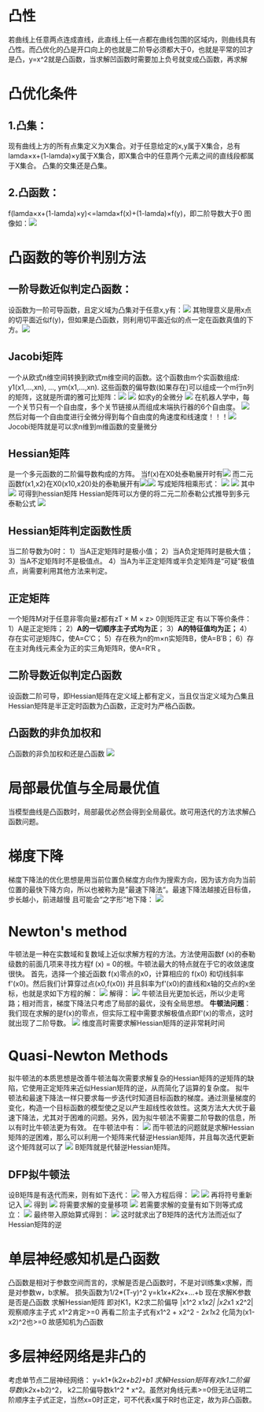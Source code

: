 # 凸性
若曲线上任意两点连成直线，此直线上任一点都在曲线包围的区域内，则曲线具有凸性。而凸优化的凸是开口向上的也就是二阶导必须都大于0，也就是平常的凹才是凸，y=x^2就是凸函数，当求解凹函数时需要加上负号就变成凸函数，再求解

# 凸优化条件
## 1.凸集：
现有曲线上方的所有点集定义为X集合。对于任意给定的x,y属于X集合，总有lamda×x+(1-lamda)×y属于X集合，即X集合中的任意两个元素之间的直线段都属于X集合。
凸集的交集还是凸集。
## 2.凸函数：
f(lamda×x+(1-lamda)×y)<=lamda×f(x)+(1-lamda)×f(y)，即二阶导数大于0
图像如：![](curve1.png)

# 凸函数的等价判别方法
## 一阶导数近似判定凸函数：
设函数为一阶可导函数，且定义域为凸集对于任意x,y有：![](formula1.png)
其物理意义是用x点的切平面近似f(y)，但如果是凸函数，则利用切平面近似的点一定在函数真值的下方。![](curve2.png)
## Jacobi矩阵
一个从欧式n维空间转换到欧式m维空间的函数。这个函数由m个实函数组成: y1(x1,...,xn), ..., ym(x1,...,xn). 这些函数的偏导数(如果存在)可以组成一个m行n列的矩阵，这就是所谓的雅可比矩阵：![](jocobi.jpg)
![](jacobi2.png)
如求y的全微分
![](jacobi3.png)
在机器人学中，每一个关节只有一个自由度，多个关节链接从而组成末端执行器的6个自由度。
![](robot.png)
然后对每一个自由度进行全微分得到每个自由度的角速度和线速度！！！![](robot2.png)
Jocobi矩阵就是可以求n维到m维函数的变量微分
## Hessian矩阵
是一个多元函数的二阶偏导数构成的方阵。
当f(x)在X0处泰勒展开时有![](taylor.jpg)
而二元函数f(x1,x2)在X0(x10,x20)处的泰勒展开有![](taylor2.jpg)![](taylor3.jpg)
写成矩阵相乘形式：
![](taylor4.jpg)
![](taylor5.jpg)
其中![](taylor6.jpg)
可得到hessian矩阵
Hessian矩阵可以方便的将二元二阶泰勒公式推导到多元泰勒公式
![](hessian.jpg)
## Hessian矩阵判定函数性质
当二阶导数为0时：
1）当A正定矩阵时是极小值；
2）当A负定矩阵时是极大值；
3）当A不定矩阵时不是极值点。
4）当A为半正定矩阵或半负定矩阵是“可疑”极值点，尚需要利用其他方法来判定。
## 正定矩阵
一个矩阵M对于任意非零向量z都有zT × M × z> 0则矩阵正定
有以下等价条件：
1）A是正定矩阵；
2）**A的一切顺序主子式均为正**；
3）**A的特征值均为正；**
4）存在实可逆矩阵C，使A=C′C；
5）存在秩为n的m×n实矩阵B，使A=B′B；
6）存在主对角线元素全为正的实三角矩阵R，使A=R′R 。
## 二阶导数近似判定凸函数
设函数二阶可导，即Hessian矩阵在定义域上都有定义，当且仅当定义域为凸集且Hessian矩阵是半正定时函数为凸函数，正定时为严格凸函数。
## 凸函数的非负加权和
凸函数的非负加权和还是凸函数
![](formula2.png)

# 局部最优值与全局最优值
当模型曲线是凸函数时，局部最优必然会得到全局最优。故可用迭代的方法求解凸函数问题。

# 梯度下降
梯度下降法的优化思想是用当前位置负梯度方向作为搜索方向，因为该方向为当前位置的最快下降方向，所以也被称为是”最速下降法“。最速下降法越接近目标值，步长越小，前进越慢
且可能会“之字形”地下降：
![](gd.png)

# Newton's method
牛顿法是一种在实数域和复数域上近似求解方程的方法。方法使用函数f (x)的泰勒级数的前面几项来寻找方程f (x) = 0的根。牛顿法最大的特点就在于它的收敛速度很快。
首先，选择一个接近函数 f(x)零点的x0，计算相应的 f(x0) 和切线斜率f'(x0)。然后我们计算穿过点(x0,f(x0)) 并且斜率为f'(x0)的直线和x轴的交点的x坐标，也就是求如下方程的解：
![](formula3.png)
解得：
![](formula4.png)
牛顿法目光更加长远，所以少走弯路；相对而言，梯度下降法只考虑了局部的最优，没有全局思想。
**牛顿法问题**：我们现在求解的是f(x)的零点，但实际工程中需要求解极值点即f'(x)的零点，这时就出现了二阶导数。
![](formula5.png)
维度高时需要求解Hessian矩阵的逆非常耗时间

# Quasi-Newton Methods
拟牛顿法的本质思想是改善牛顿法每次需要求解复杂的Hessian矩阵的逆矩阵的缺陷，它使用正定矩阵来近似Hessian矩阵的逆，从而简化了运算的复杂度。
拟牛顿法和最速下降法一样只要求每一步迭代时知道目标函数的梯度。通过测量梯度的变化，构造一个目标函数的模型使之足以产生超线性收敛性。这类方法大大优于最速下降法，尤其对于困难的问题。另外，因为拟牛顿法不需要二阶导数的信息，所以有时比牛顿法更为有效。
在牛顿法中有：
![](formula6.png)
而牛顿法的问题就是求解Hessian矩阵的逆困难，那么可以利用一个矩阵来代替逆Hessian矩阵，并且每次迭代更新这个矩阵就可以了
![](formula7.png)
B矩阵就是代替逆Hessian矩阵。
## DFP拟牛顿法
设B矩阵是有迭代而来，则有如下迭代：
![](formula8.png)
带入方程后得：
![](formula9.png)
![](formula10.png)
再将符号重新记入
![](formula11.png)
得到
![](formula12.png)
将需要求解的变量移项
![](formula13.png)
若需要求解的变量有如下则等式成立：
![](formula14.png)
最终带入原始算式得到：
![](formula15.png)
这时就求出了B矩阵的迭代方法而近似了Hessian矩阵的逆

# 单层神经感知机是凸函数
凸函数是相对于参数空间而言的，求解是否是凸函数时，不是对训练集x求解，而是对参数w，b求解。
损失函数为1/2*(T-y)^2
y=k1*x+K2*x+...+b
现在求解K参数是否是凸函数
求解Hessian矩阵
即对K1，K2求二阶偏导
|x1^2 x1*x2|
|x2*x1 x2^2|
观察顺序主子式
x1^2肯定>=0
再看二阶主子式有x1^2 + x2^2 - 2*x1*x2
化简为(x1-x2)^2也>=0
故感知机为凸函数

# 多层神经网络是非凸的
考虑单节点二层神经网络：
y=k1*(k2*x+b2)+b1
求解Hessian矩阵有对k1二阶偏导数(k2*x+b2)^2， k2二阶偏导数k1^2 * x^2。虽然对角线元素>=0但无法证明二阶顺序主子式正定，当然x=0时正定，可不代表x属于R时也正定，故为非凸函数。
